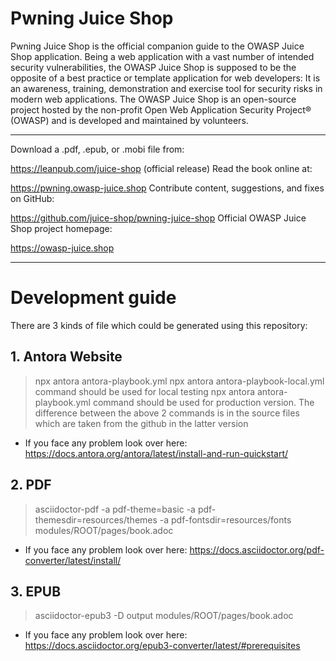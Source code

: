 
# Pwning Juice Shop

Pwning Juice Shop is the official companion guide to the OWASP Juice Shop application. Being a web application with a vast number of intended security vulnerabilities, the OWASP Juice Shop is supposed to be the opposite of a best practice or template application for web developers: It is an awareness, training, demonstration and exercise tool for security risks in modern web applications. The OWASP Juice Shop is an open-source project hosted by the non-profit Open Web Application Security Project® (OWASP) and is developed and maintained by volunteers.

---

Download a .pdf, .epub, or .mobi file from:

https://leanpub.com/juice-shop (official release)
Read the book online at:

https://pwning.owasp-juice.shop
Contribute content, suggestions, and fixes on GitHub:

https://github.com/juice-shop/pwning-juice-shop
Official OWASP Juice Shop project homepage:

https://owasp-juice.shop

---
# Development guide

There are 3 kinds of file which could be generated using this repository:

## 1. Antora Website


> npx antora antora-playbook.yml
> npx antora antora-playbook-local.yml command should be used for local testing
> npx antora antora-playbook.yml command should be used for production version.
The difference between the above 2 commands is in the source files which are taken from the github in the latter version
- If you face any problem look over here: https://docs.antora.org/antora/latest/install-and-run-quickstart/

## 2. PDF
> asciidoctor-pdf -a pdf-theme=basic -a pdf-themesdir=resources/themes -a pdf-fontsdir=resources/fonts modules/ROOT/pages/book.adoc

- If you face any problem look over here: https://docs.asciidoctor.org/pdf-converter/latest/install/
## 3. EPUB
> asciidoctor-epub3 -D output modules/ROOT/pages/book.adoc
- If you face any problem look over here: https://docs.asciidoctor.org/epub3-converter/latest/#prerequisites



